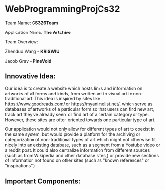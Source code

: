 # WebProgrammingProjCs32

Team Name: **CS326Team**

Application Name: **The Artchive**

Team Overview: 

Zhenduo Wang - **KRISWIU**

Jacob Gray - **PineVoid**

## Innovative Idea: 
Our idea is to create a website which hosts links and information on artworks of all forms and kinds, from written art to visual art to non-traditional art. This idea is inspired by sites like https://www.goodreads.com/ or https://myanimelist.net/, which serve as databases of artworks of a particular form so that users can find new art, track art they've already seen, or find art of a certain category or type. However, these sites are often oriented towards one particular type of art.

Our application would not only allow for different types of art to coexist in the same system, but would provide a platform for the archiving or categorization of non-traditional types of art which might not otherwise fit nicely into an existing database, such as a segment from a Youtube video or a reddit post. It could also centralize information from different sources (such as from Wikipedia and other database sites,) or provide new sections of information not found on other sites (such as "known references" or "inspirations".)
 

## Important Components: 

